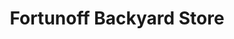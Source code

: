 ---
title: "Fortunoff Backyard Store"
url: /bridgewater-township/fortunoff-backyard-store/
shop: furniture
---
